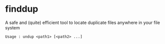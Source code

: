 # finddup
A safe and (quite) efficient tool to locate duplicate files anywhere in your file system

```Usage : undup <path1> [<path2> ...]```
